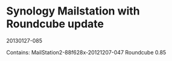 Synology Mailstation with Roundcube update
==================
20130127-085

Contains:
MailStation2-88f628x-20121207-047
Roundcube 0.85